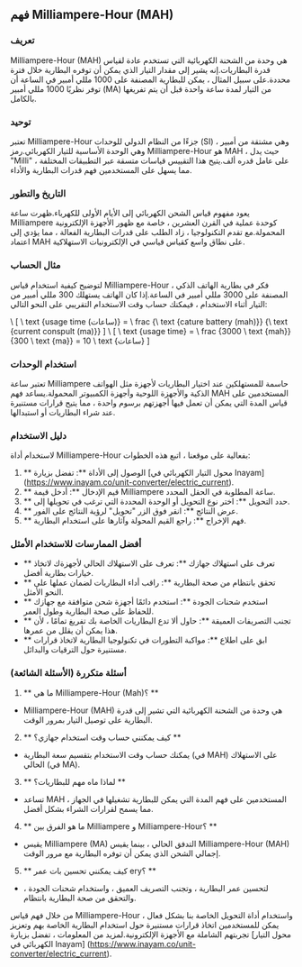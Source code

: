 ## فهم Milliampere-Hour (MAH)

### تعريف
Milliampere-Hour (MAH) هي وحدة من الشحنة الكهربائية التي تستخدم عادة لقياس قدرة البطاريات.إنه يشير إلى مقدار التيار الذي يمكن أن توفره البطارية خلال فترة محددة.على سبيل المثال ، يمكن للبطارية المصنفة على 1000 مللي أمبير في الساعة أن توفر نظريًا 1000 مللي أمبير (MA) من التيار لمدة ساعة واحدة قبل أن يتم تفريغها بالكامل.

### توحيد
تعتبر Milliampere-Hour جزءًا من النظام الدولي للوحدات (SI) وهي مشتقة من أمبير ، وهي الوحدة الأساسية للتيار الكهربائي.رمز Milliampere-Hour هو MAH ، حيث يدل "Milli" على عامل قدره ألف.يتيح هذا التقييس قياسات متسقة عبر التطبيقات المختلفة ، مما يسهل على المستخدمين فهم قدرات البطارية والأداء.

### التاريخ والتطور
يعود مفهوم قياس الشحن الكهربائي إلى الأيام الأولى للكهرباء.ظهرت ساعة Milliampere كوحدة عملية في القرن العشرين ، خاصة مع ظهور الأجهزة الإلكترونية المحمولة.مع تقدم التكنولوجيا ، زاد الطلب على قدرات البطارية الفعالة ، مما يؤدي إلى اعتماد MAH على نطاق واسع كقياس قياسي في الإلكترونيات الاستهلاكية.

### مثال الحساب
لتوضيح كيفية استخدام قياس Milliampere-Hour ، فكر في بطارية الهاتف الذكي المصنفة على 3000 مللي أمبير في الساعة.إذا كان الهاتف يستهلك 300 مللي أمبير من التيار أثناء الاستخدام ، فيمكنك حساب وقت الاستخدام التقريبي على النحو التالي:

\ [
\ text {usage time (ساعات)} = \ frac {\ text {cature battery (mah)}} {\ text {current conspult (ma)}}
\]
\ [
\ text {usage time} = \ frac {3000 \ text {mah}} {300 \ text {ma}} = 10 \ text {ساعات}
\]

### استخدام الوحدات
تعتبر ساعة Milliampere حاسمة للمستهلكين عند اختيار البطاريات لأجهزة مثل الهواتف الذكية والأجهزة اللوحية وأجهزة الكمبيوتر المحمولة.يساعد فهم MAH المستخدمين على قياس المدة التي يمكن أن تعمل فيها أجهزتهم برسوم واحدة ، مما يتيح قرارات مستنيرة عند شراء البطاريات أو استبدالها.

### دليل الاستخدام
لاستخدام أداة Milliampere-Hour بفعالية على موقعنا ، اتبع هذه الخطوات:

1. ** الوصول إلى الأداة **: تفضل بزيارة [محول التيار الكهربائي في Inayam] (https://www.inayam.co/unit-converter/electric_current).
2. ** قيم الإدخال **: أدخل قيمة Milliampere ساعة المطلوبة في الحقل المحدد.
3. ** حدد التحويل **: اختر نوع التحويل أو الوحدة المحددة التي ترغب في تحويلها إلى.
4. ** عرض النتائج **: انقر فوق الزر "تحويل" لرؤية النتائج على الفور.
5. ** فهم الإخراج **: راجع القيم المحولة وآثارها على استخدام البطارية.

### أفضل الممارسات للاستخدام الأمثل
- ** تعرف على استهلاك جهازك **: تعرف على الاستهلاك الحالي لأجهزةك لاتخاذ خيارات بطارية أفضل.
- ** تحقق بانتظام من صحة البطارية **: راقب أداء البطاريات لضمان عملها على النحو الأمثل.
- ** استخدم شحنات الجودة **: استخدم دائمًا أجهزة شحن متوافقة مع جهازك للحفاظ على صحة البطارية وطول العمر.
- ** تجنب التصريفات العميقة **: حاول ألا تدع البطاريات الخاصة بك تفريغ تمامًا ، لأن هذا يمكن أن يقلل من عمرها.
- ** ابق على اطلاع **: مواكبة التطورات في تكنولوجيا البطارية لاتخاذ قرارات مستنيرة حول الترقيات والبدائل.

### أسئلة متكررة (الأسئلة الشائعة)

1. ** ما هي Milliampere-Hour (Mah)؟ **
- Milliampere-Hour (MAH) هي وحدة من الشحنة الكهربائية التي تشير إلى قدرة البطارية على توصيل التيار بمرور الوقت.

2. ** كيف يمكنني حساب وقت استخدام جهازي؟ **
- يمكنك حساب وقت الاستخدام بتقسيم سعة البطارية (في MAH) على الاستهلاك الحالي (في MA).

3. ** لماذا ماه مهم للبطاريات؟ **
- تساعد MAH المستخدمين على فهم المدة التي يمكن للبطارية تشغيلها في الجهاز ، مما يسمح لقرارات الشراء بشكل أفضل.

4. ** ما هو الفرق بين Milliampere و Milliampere-Hour؟ **
- يقيس Milliampere (MA) التدفق الحالي ، بينما يقيس Milliampere-Hour (MAH) إجمالي الشحن الذي يمكن أن توفره البطارية مع مرور الوقت.

5. ** كيف يمكنني تحسين بات عمر ery؟ **
- لتحسين عمر البطارية ، وتجنب التصريف العميق ، واستخدام شحنات الجودة ، والتحقق من صحة البطارية بانتظام.

من خلال فهم قياس Milliampere-Hour واستخدام أداة التحويل الخاصة بنا بشكل فعال ، يمكن للمستخدمين اتخاذ قرارات مستنيرة حول استخدام البطارية الخاصة بهم وتعزيز تجربتهم الشاملة مع الأجهزة الإلكترونية.لمزيد من المعلومات ، تفضل بزيارة [محول التيار الكهربائي في Inayam] (https://www.inayam.co/unit-converter/electric_current).